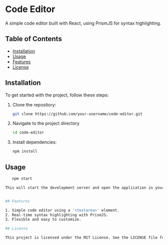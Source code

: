 # Code Editor

A simple code editor built with React, using PrismJS for syntax highlighting.

## Table of Contents

- [Installation](#installation)
- [Usage](#usage)
- [Features](#features)
- [License](#license)

## Installation

To get started with the project, follow these steps:

1. Clone the repository:
   ```sh
   git clone https://github.com/your-username/code-editor.git

2. Navigate to the project directory
    ```sh
    cd code-editor

3. Install dependencies:
    ```sh
    npm install

## Usage

 ```sh
    npm start

This will start the development server and open the application in your default browser. The page will automatically reload if you make changes to the code.


## Features

1. Simple code editor using a '<textarea>' element.
2. Real-time syntax highlighting with PrismJS.
3. Flexible and easy to customize.

## License

This project is licensed under the MIT License. See the LICENSE file for more information.
